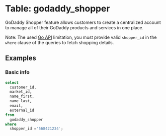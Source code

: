 # Table: godaddy_shopper

GoDaddy Shopper feature allows customers to create a centralized account to manage all of their GoDaddy products and services in one place.

Note: The used [Go API](https://pkg.go.dev/github.com/alyx/go-daddy/daddy#ShoppersService.Get) limitation, you must provide valid `shopper_id` in the `where` clause of the queries to fetch shopping details.

## Examples

### Basic info

```sql
select
  customer_id,
  market_id,
  name_first,
  name_last,
  email,
  external_id
from
  godaddy_shopper
where
  shopper_id ='568421234';
```
